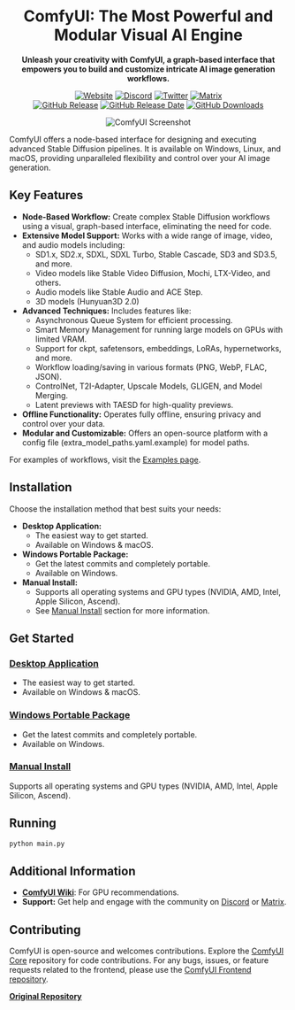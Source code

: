 <div align="center">

# ComfyUI: The Most Powerful and Modular Visual AI Engine

**Unleash your creativity with ComfyUI, a graph-based interface that empowers you to build and customize intricate AI image generation workflows.**

[![Website](https://img.shields.io/badge/ComfyOrg-4285F4?style=flat)](https://www.comfy.org/)
[![Discord](https://img.shields.io/badge/Discord-Join-green)](https://www.comfy.org/discord)
[![Twitter](https://img.shields.io/twitter/follow/ComfyUI)](https://x.com/ComfyUI)
[![Matrix](https://img.shields.io/badge/Matrix-Join-000000?style=flat&logo=matrix&logoColor=white)](https://app.element.io/#/room/%23comfyui_space%3Amatrix.org)
<br>
[![GitHub Release](https://img.shields.io/github/v/release/comfyanonymous/ComfyUI?style=flat&sort=semver)](https://github.com/comfyanonymous/ComfyUI/releases)
[![GitHub Release Date](https://img.shields.io/github/release-date/comfyanonymous/ComfyUI?style=flat)](https://github.com/comfyanonymous/ComfyUI/releases)
[![GitHub Downloads](https://img.shields.io/github/downloads/comfyanonymous/ComfyUI/total?style=flat)](https://github.com/comfyanonymous/ComfyUI/releases)

![ComfyUI Screenshot](https://github.com/user-attachments/assets/7ccaf2c1-9b72-41ae-9a89-5688c94b7abe)
</div>

ComfyUI offers a node-based interface for designing and executing advanced Stable Diffusion pipelines. It is available on Windows, Linux, and macOS, providing unparalleled flexibility and control over your AI image generation.

## Key Features

*   **Node-Based Workflow:** Create complex Stable Diffusion workflows using a visual, graph-based interface, eliminating the need for code.
*   **Extensive Model Support:** Works with a wide range of image, video, and audio models including:
    *   SD1.x, SD2.x, SDXL, SDXL Turbo, Stable Cascade, SD3 and SD3.5, and more.
    *   Video models like Stable Video Diffusion, Mochi, LTX-Video, and others.
    *   Audio models like Stable Audio and ACE Step.
    *   3D models (Hunyuan3D 2.0)
*   **Advanced Techniques:** Includes features like:
    *   Asynchronous Queue System for efficient processing.
    *   Smart Memory Management for running large models on GPUs with limited VRAM.
    *   Support for ckpt, safetensors, embeddings, LoRAs, hypernetworks, and more.
    *   Workflow loading/saving in various formats (PNG, WebP, FLAC, JSON).
    *   ControlNet, T2I-Adapter, Upscale Models, GLIGEN, and Model Merging.
    *   Latent previews with TAESD for high-quality previews.
*   **Offline Functionality:** Operates fully offline, ensuring privacy and control over your data.
*   **Modular and Customizable:** Offers an open-source platform with a config file (extra_model_paths.yaml.example) for model paths.

For examples of workflows, visit the [Examples page](https://comfyanonymous.github.io/ComfyUI_examples/).

## Installation

Choose the installation method that best suits your needs:

*   **Desktop Application:**
    *   The easiest way to get started.
    *   Available on Windows & macOS.
*   **Windows Portable Package:**
    *   Get the latest commits and completely portable.
    *   Available on Windows.
*   **Manual Install:**
    *   Supports all operating systems and GPU types (NVIDIA, AMD, Intel, Apple Silicon, Ascend).
    *   See [Manual Install](#manual-install-windows-linux) section for more information.

## Get Started

### [Desktop Application](https://www.comfy.org/download)
- The easiest way to get started.
- Available on Windows & macOS.

### [Windows Portable Package](#installing)
- Get the latest commits and completely portable.
- Available on Windows.

### [Manual Install](#manual-install-windows-linux)
Supports all operating systems and GPU types (NVIDIA, AMD, Intel, Apple Silicon, Ascend).

## Running

```bash
python main.py
```

## Additional Information

*   **[ComfyUI Wiki](https://github.com/comfyanonymous/ComfyUI/wiki/Which-GPU-should-I-buy-for-ComfyUI)**: For GPU recommendations.
*   **Support:** Get help and engage with the community on [Discord](https://comfy.org/discord) or [Matrix](https://app.element.io/#/room/%23comfyui_space%3Amatrix.org).

## Contributing

ComfyUI is open-source and welcomes contributions. Explore the [ComfyUI Core](https://github.com/comfyanonymous/ComfyUI) repository for code contributions. For any bugs, issues, or feature requests related to the frontend, please use the [ComfyUI Frontend repository](https://github.com/Comfy-Org/ComfyUI_frontend).

**[Original Repository](https://github.com/comfyanonymous/ComfyUI)**